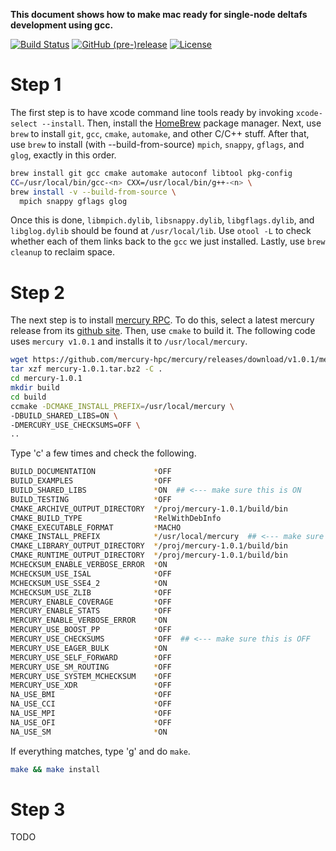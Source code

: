 **This document shows how to make mac ready for single-node deltafs development using gcc.**

[![Build Status](https://travis-ci.org/pdlfs/deltafs.svg?branch=master)](https://travis-ci.org/pdlfs/deltafs)
[![GitHub (pre-)release](https://img.shields.io/github/release-pre/pdlfs/deltafs.svg)](https://github.com/pdlfs/deltafs/releases)
[![License](https://img.shields.io/badge/license-New%20BSD-blue.svg)](LICENSE.txt)

# Step 1

The first step is to have xcode command line tools ready by invoking `xcode-select --install`. Then, install the [HomeBrew](https://brew.sh/) package manager. Next, use `brew` to install `git`, `gcc`, `cmake`, `automake`, and other C/C++ stuff. After that, use `brew` to install (with --build-from-source) `mpich`, `snappy`, `gflags`, and `glog`, exactly in this order.

```bash
brew install git gcc cmake automake autoconf libtool pkg-config
CC=/usr/local/bin/gcc-<n> CXX=/usr/local/bin/g++-<n> \
brew install -v --build-from-source \
  mpich snappy gflags glog
```

Once this is done, `libmpich.dylib`, `libsnappy.dylib`, `libgflags.dylib`, and `libglog.dylib` should be found at `/usr/local/lib`. Use `otool -L` to check whether each of them links back to the `gcc` we just installed. Lastly, use `brew cleanup` to reclaim space.

# Step 2

The next step is to install [mercury RPC](https://mercury-hpc.github.io/). To do this, select a latest mercury release from its [github site](https://github.com/mercury-hpc/mercury/releases). Then, use `cmake` to build it. The following code uses `mercury v1.0.1` and installs it to `/usr/local/mercury`.

```bash
wget https://github.com/mercury-hpc/mercury/releases/download/v1.0.1/mercury-1.0.1.tar.bz2
tar xzf mercury-1.0.1.tar.bz2 -C .
cd mercury-1.0.1
mkdir build
cd build
ccmake -DCMAKE_INSTALL_PREFIX=/usr/local/mercury \
-DBUILD_SHARED_LIBS=ON \
-DMERCURY_USE_CHECKSUMS=OFF \
..
```

Type 'c' a few times and check the following.

```bash
BUILD_DOCUMENTATION             *OFF
BUILD_EXAMPLES                  *OFF
BUILD_SHARED_LIBS               *ON  ## <--- make sure this is ON
BUILD_TESTING                   *OFF
CMAKE_ARCHIVE_OUTPUT_DIRECTORY  */proj/mercury-1.0.1/build/bin
CMAKE_BUILD_TYPE                *RelWithDebInfo
CMAKE_EXECUTABLE_FORMAT         *MACHO
CMAKE_INSTALL_PREFIX            */usr/local/mercury  ## <--- make sure this is something you desire
CMAKE_LIBRARY_OUTPUT_DIRECTORY  */proj/mercury-1.0.1/build/bin
CMAKE_RUNTIME_OUTPUT_DIRECTORY  */proj/mercury-1.0.1/build/bin
MCHECKSUM_ENABLE_VERBOSE_ERROR  *ON
MCHECKSUM_USE_ISAL              *OFF
MCHECKSUM_USE_SSE4_2            *ON
MCHECKSUM_USE_ZLIB              *OFF
MERCURY_ENABLE_COVERAGE         *OFF
MERCURY_ENABLE_STATS            *OFF
MERCURY_ENABLE_VERBOSE_ERROR    *ON
MERCURY_USE_BOOST_PP            *OFF
MERCURY_USE_CHECKSUMS           *OFF  ## <--- make sure this is OFF
MERCURY_USE_EAGER_BULK          *ON
MERCURY_USE_SELF_FORWARD        *OFF
MERCURY_USE_SM_ROUTING          *OFF
MERCURY_USE_SYSTEM_MCHECKSUM    *OFF
MERCURY_USE_XDR                 *OFF
NA_USE_BMI                      *OFF
NA_USE_CCI                      *OFF
NA_USE_MPI                      *OFF
NA_USE_OFI                      *OFF
NA_USE_SM                       *ON
```

If everything matches, type 'g' and do `make`.

```bash
make && make install
```

# Step 3

TODO
